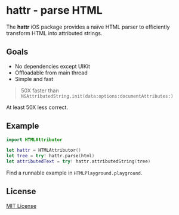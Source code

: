 # hattr - parse HTML

The **hattr** iOS package provides a naïve HTML parser to efficiently transform HTML into attributed strings.

## Goals

- No dependencies except UIKit
- Offloadable from main thread
- Simple and fast

> 50X faster than `NSAttributedString.init(data:options:documentAttributes:)`

At least 50X less correct.

## Example

```swift
import HTMLAttributor

let hattr = HTMLAttributor()
let tree = try! hattr.parse(html)
let attributedText = try! hattr.attributedString(tree)
```

Find a runnable example in `HTMLPlayground.playground`.

## License

[MIT License](https://raw.github.com/michaelnisi/hattr/master/LICENSE)
